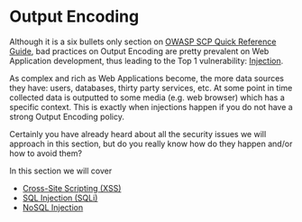 Output Encoding
===============

Although it is a six bullets only section on [OWASP SCP Quick Reference
Guide][1], bad practices on Output Encoding are pretty prevalent on Web
Application development, thus leading to the Top 1 vulnerability:
[Injection][2].

As complex and rich as Web Applications become, the more data sources they
have: users, databases, thirty party services, etc. At some point in time
collected data is outputted to some media (e.g. web browser) which has a
specific context.
This is exactly when injections happen if you do not have a strong Output
Encoding policy.

Certainly you have already heard about all the security issues we will approach
in this section, but do you really know how do they happen and/or how to avoid
them?

In this section we will cover

* [Cross-Site Scripting (XSS)](./cross-site-scripting.md)
* [SQL Injection (SQLi)](./sql-injection.md)
* [NoSQL Injection](./nosql-injection.md)

[1]: https://www.owasp.org/images/0/08/OWASP_SCP_Quick_Reference_Guide_v2.pdf
[2]: https://www.owasp.org/index.php/Top_10_2013-A1-Injection
